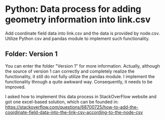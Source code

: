 # Python: Data process for adding geometry information into link.csv
Add coordinate field data into link.csv and the data is provided by node.csv. Utilize Python csv and pandas module to implement such functionality. 

## Folder: Version 1
You can enter the folder "Version 1" for more information. Actually, although the source of version 1 can correctly and completely realize the functionality, it still do not fully utilize the pandas module. I implement the functionality through a quite awkward way. Consequently, it needs to be improved.

I asked how to implement this data process in StackOverFlow website and got one excel-based solution, which can be founded in: https://stackoverflow.com/questions/68700725/how-to-add-the-coordinate-field-data-into-the-link-csv-according-to-the-node-csv 
